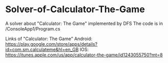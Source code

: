 # Solver-of-Calculator-The-Game
A solver about "Calculator: The Game" implemented by DFS 
The code is in /ConsoleApp1/Program.cs

Links of "Calculator: The Game"
Android: https://play.google.com/store/apps/details?id=com.sm.calculateme&hl=en_GB
IOS: https://itunes.apple.com/us/app/calculator-the-game/id1243055750?mt=8
